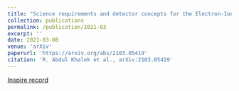 ```yaml
---
title: "Science requirements and detector concepts for the Electron-Ion Collider: EIC Yellow Report"
collection: publications
permalink: /publication/2021-03
excerpt: ''
date: 2021-03-08
venue: 'arXiv'
paperurl: 'https://arxiv.org/abs/2103.05419'
citation: 'R. Abdul Khalek et al., arXiv:2103.05419'
---
```


[Inspire record](https://inspirehep.net/literature/1851258)
